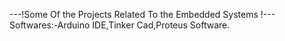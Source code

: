 ---!Some Of the Projects Related To the Embedded Systems !---
Softwares:-Arduino IDE,Tinker Cad,Proteus Software.

